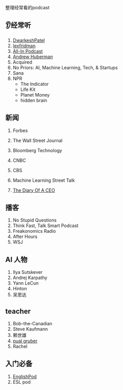 整理经常看的podcast
## 👂经常听
1. [DwarkeshPatel](https://www.youtube.com/@DwarkeshPatel)
2. [lexfridman](https://www.youtube.com/@lexfridman)
3. [All-In Podcast](https://www.youtube.com/@allin)
4. [Andrew Huberman](https://www.youtube.com/@hubermanlab)
5. Acquired
6. No Priors: AI, Machine Learning, Tech, & Startups
7. Sana
8. NPR
   * The Indicator
   * Life Kit
   * Planet Money
   * hidden brain
   

## 新闻
1. Forbes
2. The Wall Street Journal
3. Bloomberg Technology
4. CNBC
5. CBS

1. Machine Learning Street Talk
2. [The Diary Of A CEO](https://www.youtube.com/@TheDiaryOfACEO)

## 播客
1. No Stupid Questions
2. Think Fast, Talk Smart Podcast
3. Freakonomics Radio
4. After Hours
5. WSJ

## AI 人物
1. Ilya Sutskever
2. Andrej Karpathy
3. Yann LeCun
4. Hinton
5. 吴恩达

## teacher
1. Bob-the-Canadian
2. Steve Kaufmann
3. 赖世雄
4. [pual gruber](https://www.bilibili.com/video/BV1n54y1B7bE)
5. Rachel

## 入门必备
1. [EnglishPod](https://www.bilibili.com/video/BV13j411X7Ai)
2. ESL pod
